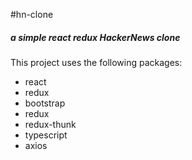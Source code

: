 #hn-clone
##### a simple react redux HackerNews clone

This project uses the following packages:
* react
* redux
* bootstrap
* redux
* redux-thunk
* typescript
* axios